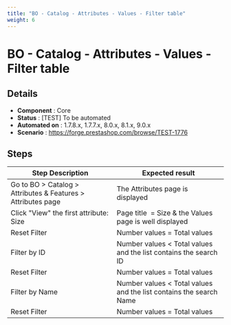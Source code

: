 ```yaml
---
title: "BO - Catalog - Attributes - Values - Filter table"
weight: 6
---
```


# BO - Catalog - Attributes - Values - Filter table
## Details
* **Component** : Core
* **Status** : [TEST] To be automated
* **Automated on** : 1.7.8.x, 1.7.7.x, 8.0.x, 8.1.x, 9.0.x
* **Scenario** : https://forge.prestashop.com/browse/TEST-1776

## Steps
| Step Description | Expected result |
| ----- | ----- |
| Go to BO > Catalog > Attributes & Features > Attributes page | The Attributes page is displayed |
| Click "View" the first attribute: Size | Page title  = Size & the Values page is well displayed |
| Reset Filter | Number values = Total values |
| Filter by ID | Number values < Total values and the list contains the search ID |
| Reset Filter | Number values = Total values |
| Filter by Name | Number values < Total values and the list contains the search Name |
| Reset Filter | Number values = Total values |
